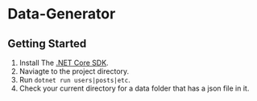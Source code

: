 # Data-Generator

## Getting Started

1. Install The [.NET Core SDK](https://dotnet.microsoft.com/download).
2. Naviagte to the project directory.
3. Run `dotnet run users|posts|etc`.
4. Check your current directory for a data folder that has a json file in it.
